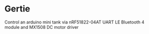 # Gertie
Control an arduino mini tank via nRF51822-04AT UART LE Bluetooth 4 module and MX1508 DC motor driver
